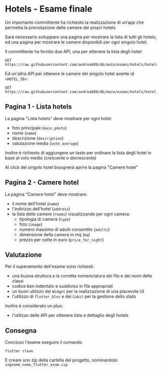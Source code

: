 # Hotels - Esame finale

Un importante committente ha richiesto la realizzazione di un’app che permetta la prenotazione delle camere dei propri hotels

Sarà necessario sviluppare una pagina per mostrare la lista di tutti gli hotels, ed una pagina per mostrare le camere disponibili per ogni singolo hotel.

Il committente ha fornito due API, una per ottenere la lista degli hotel:

```
GET https://raw.githubusercontent.com/andrea689/db/main/exams/hotels/hotels
```

Ed un'altra API per ottenere le camere del singolo hotel avente id `<HOTEL_ID>`:

```
GET https://raw.githubusercontent.com/andrea689/db/main/exams/hotels/hotel_details/<HOTEL_ID>
```

## Pagina 1 - Lista hotels

La pagina "Lista hotels" deve mostrare per ogni hotel:

- foto principale (`main_photo`)
- nome (`name`)
- descrizione (`description`)
- valutazione media (`vote_average`)

Inoltre è richiesto di aggiungere un tasto per ordinare la lista degli hotel in base al voto medio (crescente o decrescente)

Al click del singolo hotel bisognerà aprire la pagina "Camere hotel"

## Pagina 2 - Camere hotel

La pagina "Camere hotel" deve mostrare:

- il nome dell'hotel (`name`)
- l'indirizzo dell'hotel (`address`)
- la lista delle camere (`rooms`) visualizzando per ogni camera:
  - tipologia di camera (`type`)
  - foto (`image`)
  - numero massimo di adulti consentito (`adults`)
  - dimensione della camera in mq (`mq`)
  - prezzo per notte in euro (`price_for_night`)

## Valutazione

Per il superamento dell'esame sono richiesti:

- una buona struttura e la corretta nomenclatura dei file e dei nomi delle classi
- codice ben indentato e suddiviso in file appropriati
- un buon utilizzo dei `Widget` per la realizzazione di una piacevole UI
- l'utilizzo di `flutter_bloc` e dei `Cubit` per la gestione dello stato

Inoltre è considerato un plus:

- l'utilizzo delle API per ottenere lista e dettaglio degli hotels

## Consegna

Concluso l'esame eseguire il comando

```
flutter clean
```

E creare uno zip della cartella del progetto, nominandolo `cognome_nome_flutter_exam.zip`
